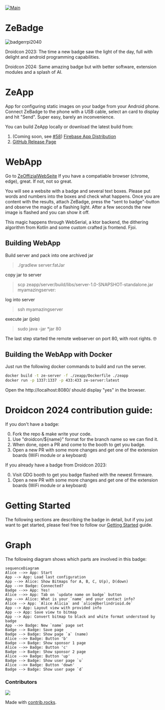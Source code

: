 [![Main](https://github.com/gdg-berlin-android/ZeBadge/actions/workflows/main.yml/badge.svg?branch=main)](https://github.com/gdg-berlin-android/ZeBadge/actions/workflows/main.yml)

# ZeBadge
![badgerrpi2040](https://user-images.githubusercontent.com/1162562/236334466-1ccfff65-6744-4304-b4d3-1d200b16ffe8.png)

Droidcon 2023: The time a new badge saw the light of the day, full with delight and android programming capabilities.

Droidcon 2024: Same amazing badge but with better software, extension modules and a splash of AI.


# ZeApp
App for configuring static images on your badge from your Android phone. Connect ZeBadge to the phone with a USB cable, select an card to display and hit "Send". Super easy, barely an inconvenience.

You can build ZeApp locally or download the latest build from:

1. (Coming soon, see [#58](https://github.com/gdg-berlin-android/ZeBadge/issues/58)) [Firebase App Distribution](https://appdistribution.firebase.dev/i/6373ffacb6e72c23)
2. [GitHub Release Page](https://github.com/gdg-berlin-android/ZeBadge/releases)

# WebApp

Go to [ZeOffizialWebSeite](https://zebadge.app) If you have a compatiable browser (chrome, edge), great. If not, not so great.

You will see a website with a badge and several text boxes. Please put words and numbers into the boxes and check what happens. Once you are content with the results, attach ZeBadge, press the "sent to badge"-button and observe the magic of a flashing light. After a few seconds the new image is flashed and you can show it off.

This magic happens through WebSerial, a ktor backend, the dithering algorithm from Kotlin and some custom crafted js frontend. Fjoi.

## Building WebApp

Build server and pack into one archived jar
> ./gradlew server:fatJar

copy jar to server
> scp zeapp/server/build/libs/server-1.0-SNAPSHOT-standalone.jar myamazingserver:

log into server
> ssh myamazingserver

execute jar (jolo)
> sudo java -jar *jar 80

The last step started the remote webserver on port 80, with root rights. 🤓

## Building the WebApp with Docker 

Just run the following docker commands to build and run the server. 
```bash 
docker build -t ze-server -f ./zeapp/Dockerfile ./zeapp
docker run -p 1337:1337 -p 433:433 ze-server:latest
```

Open the http://localhost:8080/ should display "yes" in the browser.


# Droidcon 2024 contribution guide: 

If you don't have a badge:

0. Fork the repo & make write your code.
1. Use "droidcon/${name}" format for the branch name so we can find it.
2. When done, open a PR and come to the booth to get you badge.
3. Open a new PR with some more changes and get one of the extension boards (WiFi module or a keyboard)

If you already have a badge from Droidcon 2023:

0. Visit GDG booth to get you badge flashed with the newest firmware.
3. Open a new PR with some more changes and get one of the extension boards (WiFi module or a keyboard)

# Getting Started

The following sections are describing the badge in detail, but if you just want to get started, please feel free to follow our [Getting Started](./zehardware/README.md) guide.

# Graph

The following diagram shows which parts are involved in this badge:

```mermaid
sequenceDiagram
Alice -->> App: Start
App --> App: Load last configuration
App -->> Alice: Show Bitmaps for A, B, C, U(p), D(down)
App -->> Badge: Connected?
Badge -->> App: Yes!
Alice -->> App: Tab on `update name on badge` button
App -->> Alice: What is your `name` and your contact info?
Alice --> App: `Alice Alicia` and `alice@berlindrioid.de`
App --> App: Layout view with provided info
App --> App: Save view to bitmap
App --> App: Convert bitmap to black and white format understood by badge
App -->> Badge: New `name` page set
Badge --> Badge: Save page
Badge --> Badge: Show page `a` (name)
Alice -->> Badge: Button 'b'
Badge --> Badge: Show sponsor 1 page 
Alice -->> Badge: Button 'c'
Badge --> Badge: Show sponsor 2 page
Alice -->> Badge: Button 'up'
Badge --> Badge: Show user page `u`
Alice -->> Badge: Button 'down'
Badge --> Badge: Show user page `d`
```
### Contributors

<a href="https://github.com/gdg-berlin-android/ZeBadge/graphs/contributors">
  <img src="https://contrib.rocks/image?repo=gdg-berlin-android/ZeBadge" />
</a>

Made with [contrib.rocks](https://contrib.rocks).

